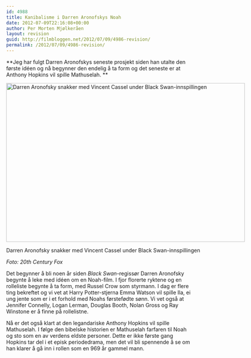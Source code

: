 ```yaml
---
id: 4988
title: Kanibalisme i Darren Aronofskys Noah
date: 2012-07-09T22:16:08+00:00
author: Per Morten Mjølkeråen
layout: revision
guid: http://filmbloggen.net/2012/07/09/4986-revision/
permalink: /2012/07/09/4986-revision/
---
```

**Jeg har fulgt Darren Aronofskys seneste prosjekt siden han utalte den første idéen og nå begynner den endelig å ta form og det seneste er at Anthony Hopkins vil spille Mathuselah. **

<div id="attachment_4987" style="width: 650px" class="wp-caption alignnone">
  <a href="http://filmbloggen.net/?attachment_id=4987" rel="attachment wp-att-4987"><img class="size-full wp-image-4987" src="http://filmbloggen.net/wp-content/uploads//2012/07/41.jpg" alt="Darren Aronofsky snakker med Vincent Cassel under Black Swan-innspillingen" width="640" height="426" /></a> 
  
  <p class="wp-caption-text">
    Darren Aronofsky snakker med Vincent Cassel under Black Swan-innspillingen
  </p>
</div>

_Foto: 20th Century Fox_

Det begynner å bli noen år siden _Black Swan_-regissør Darren Aronofsky begynte å leke med idéen om en Noah-film. I fjor florerte ryktene og en rolleliste begynte å ta form, med Russel Crow som styrmann. I dag er flere ting bekreftet og vi vet at Harry Potter-stjerna Emma Watson vil spille Ila, ei ung jente som er i et forhold med Noahs førstefødte sønn. Vi vet også at Jennifer Connelly, Logan Lerman, Douglas Booth, Nolan Gross og Ray Winstone er å finne på rollelistne.

Nå er det også klart at den legandariske Anthony Hopkins vil spille Mathuselah. I følge den bibelske historien er Mathuselah farfaren til Noah og sto som en av verdens eldste personer. Dette er ikke første gang Hopkins tar del i et episk periodedrama, men det vil bli spennende å se om han klarer å gå inn i rollen som en 969 år gammel mann.